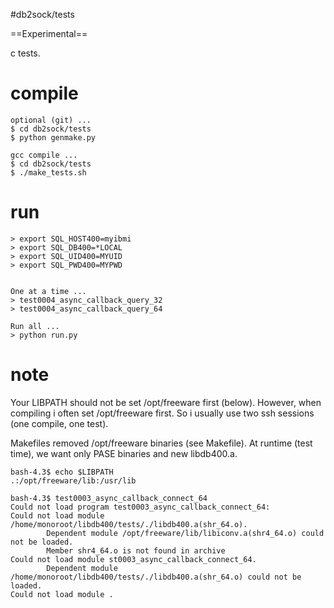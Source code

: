 #db2sock/tests

==Experimental==

c tests. 

# compile

```
optional (git) ...
$ cd db2sock/tests
$ python genmake.py

gcc compile ...
$ cd db2sock/tests
$ ./make_tests.sh
```

# run
```
> export SQL_HOST400=myibmi
> export SQL_DB400=*LOCAL
> export SQL_UID400=MYUID
> export SQL_PWD400=MYPWD


One at a time ...
> test0004_async_callback_query_32
> test0004_async_callback_query_64

Run all ...
> python run.py

```

# note
Your LIBPATH should not be set /opt/freeware first (below).
However, when compiling i often set /opt/freeware first.
So i usually use two ssh sessions (one compile, one test).

Makefiles removed /opt/freeware binaries (see Makefile).
At runtime (test time), we want only PASE binaries and new libdb400.a.

```
bash-4.3$ echo $LIBPATH
.:/opt/freeware/lib:/usr/lib

bash-4.3$ test0003_async_callback_connect_64
Could not load program test0003_async_callback_connect_64:
Could not load module /home/monoroot/libdb400/tests/./libdb400.a(shr_64.o).
        Dependent module /opt/freeware/lib/libiconv.a(shr4_64.o) could not be loaded.
        Member shr4_64.o is not found in archive 
Could not load module st0003_async_callback_connect_64.
        Dependent module /home/monoroot/libdb400/tests/./libdb400.a(shr_64.o) could not be loaded.
Could not load module .

```


